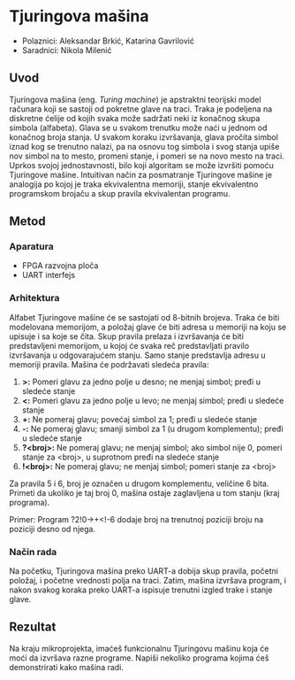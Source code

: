 # Tjuringova mašina

- Polaznici: Aleksandar Brkić, Katarina Gavrilović
- Saradnici: Nikola Milenić

## Uvod

Tjuringova mašina (eng. *Turing machine*) je apstraktni teorijski model
računara koji se sastoji od pokretne glave na traci. Traka je podeljena
na diskretne ćelije od kojih svaka može sadržati neki iz konačnog skupa
simbola (alfabeta). Glava se u svakom trenutku može naći u jednom od
konačnog broja stanja. U svakom koraku izvršavanja, glava pročita simbol
iznad kog se trenutno nalazi, pa na osnovu tog simbola i svog stanja
upiše nov simbol na to mesto, promeni stanje, i pomeri se na novo mesto
na traci. Uprkos svojoj jednostavnosti, bilo koji algoritam se može
izvršiti pomoću Tjuringove mašine. Intuitivan način za posmatranje
Tjuringove mašine je analogija po kojoj je traka ekvivalentna memoriji,
stanje ekvivalentno programskom brojaču a skup pravila ekvivalentan
programu.

## Metod

### Aparatura

- FPGA razvojna ploča
- UART interfejs

### Arhitektura

Alfabet Tjuringove mašine će se sastojati od 8-bitnih brojeva. Traka će
biti modelovana memorijom, a položaj glave će biti adresa u memoriji na
koju se upisuje i sa koje se čita. Skup pravila prelaza i izvršavanja će
biti predstavljeni memorijom, u kojoj će svaka reč predstavljati pravilo
izvršavanja u odgovarajućem stanju. Samo stanje predstavlja adresu u
memoriji pravila. Mašina će podržavati sledeća pravila:

1.  **\>:** Pomeri glavu za jedno polje u desno; ne menjaj simbol; pređi u sledeće stanje
2.  **\<:** Pomeri glavu za jedno polje u levo; ne menjaj simbol; pređi u sledeće stanje
3.  **+:** Ne pomeraj glavu; povećaj simbol za 1; pređi u sledeće stanje
4.  **-:** Ne pomeraj glavu; smanji simbol za 1 (u drugom komplementu); pređi u sledeće stanje
5.  **?\<broj\>:** Ne pomeraj glavu; ne menjaj simbol; ako simbol nije 0, pomeri stanje za \<broj\>, u suprotnom pređi na sledeće stanje
6.  **!\<broj\>:** Ne pomeraj glavu; ne menjaj simbol; pomeri stanje za \<broj\>

Za pravila 5 i 6, broj je označen u drugom komplementu, veličine 6 bita.
Primeti da ukoliko je taj broj 0, mašina ostaje zaglavljena u tom stanju
(kraj programa).

Primer: Program ?2!0-\>+\<!-6 dodaje broj na trenutnoj poziciji broju na
poziciji desno od njega.

### Način rada

Na početku, Tjuringova mašina preko UART-a dobija skup pravila, početni
položaj, i početne vrednosti polja na traci. Zatim, mašina izvršava
program, i nakon svakog koraka preko UART-a ispisuje trenutni izgled
trake i stanje glave.

## Rezultat

Na kraju mikroprojekta, imaćeš funkcionalnu Tjuringovu mašinu koja će
moći da izvršava razne programe. Napiši nekoliko programa kojima ćeš
demonstrirati kako mašina radi.

